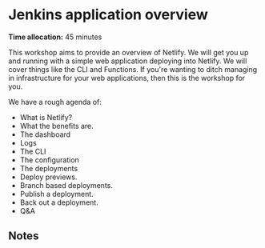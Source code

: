 # Jenkins application overview

**Time allocation:** 45 minutes

This workshop aims to provide an overview of Netlify. We will get you up and running with a simple web application deploying into Netlify. We will cover things like the CLI and Functions. If you're wanting to ditch managing in infrastructure for your web applications, then this is the workshop for you.

We have a rough agenda of:

- What is Netlify?
- What the benefits are.
- The dashboard
- Logs
- The CLI
- The configuration
- The deployments
- Deploy previews.
- Branch based deployments.
- Publish a deployment.
- Back out a deployment.
- Q&A

## Notes
